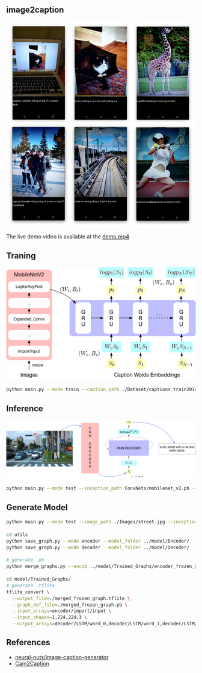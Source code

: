 ## image2caption

![](demo/result.jpg)

The live demo video is available at the [demo.mp4](demo/demo.mp4)

## Traning

![](demo/train.jpg)

```bash
python main.py --mode train --caption_path ./Dataset/captions_train2014.json --feature_path ./Dataset/features.npy --data_is_coco
```

## Inference

![](demo/inference.jpg)

```bash
python main.py --mode test --inception_path ConvNets/mobilenet_v2.pb --image_path Images/library.jpg 
```

## Generate Model

```bash
python main.py --mode test --image_path ./Images/street.jpg --inception_path ./ConvNets/mobilenet_v2.pb --saveencoder --savedecoder

cd utils
python save_graph.py --mode encoder --model_folder ../model/Encoder/
python save_graph.py --mode decoder --model_folder ../model/Decoder/

# generate .pb
python merge_graphs.py --encpb ../model/Trained_Graphs/encoder_frozen_model.pb --decpb ../model/Trained_Graphs/decoder_frozen_model.pb

cd model/Trained_Graphs/
# generate .tflite
tflite_convert \
  --output_file=./merged_frozen_graph.tflite \
  --graph_def_file=./merged_frozen_graph.pb \
  --input_arrays=encoder/import/input \
  --input_shapes=1,224,224,3 \
  --output_arrays=decoder/LSTM/word_0,decoder/LSTM/word_1,decoder/LSTM/word_2,decoder/LSTM/word_3,decoder/LSTM/word_4,decoder/LSTM/word_5,decoder/LSTM/word_6,decoder/LSTM/word_7,decoder/LSTM/word_8,decoder/LSTM/word_9,decoder/LSTM/word_10,decoder/LSTM/word_11,decoder/LSTM/word_12,decoder/LSTM/word_13,decoder/LSTM/word_14,decoder/LSTM/word_15,decoder/LSTM/word_16,decoder/LSTM/word_17,decoder/LSTM/word_18,decoder/LSTM/word_19,decoder/LSTM/word_20,decoder/LSTM/word_21
```

## References

* [neural-nuts/image-caption-generator](https://github.com/neural-nuts/image-caption-generator)
* [Cam2Caption](https://github.com/neural-nuts/Cam2Caption)
